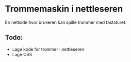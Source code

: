 # Trommemaskin i nettleseren
En nettside hvor brukeren kan spille trommer med tastaturet.

## Todo:
- Lage kode for trommer i nettleseren
- Lage CSS